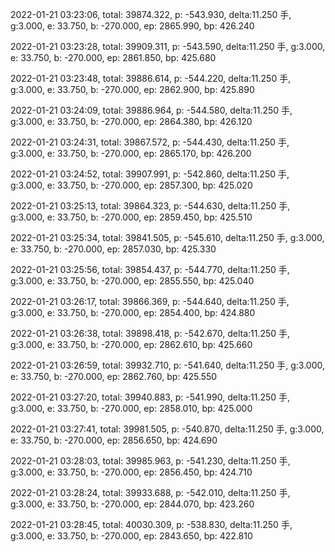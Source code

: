 2022-01-21 03:23:06, total: 39874.322, p: -543.930, delta:11.250 手, g:3.000, e: 33.750, b: -270.000, ep: 2865.990, bp: 426.240

2022-01-21 03:23:28, total: 39909.311, p: -543.590, delta:11.250 手, g:3.000, e: 33.750, b: -270.000, ep: 2861.850, bp: 425.680

2022-01-21 03:23:48, total: 39886.614, p: -544.220, delta:11.250 手, g:3.000, e: 33.750, b: -270.000, ep: 2862.900, bp: 425.890

2022-01-21 03:24:09, total: 39886.964, p: -544.580, delta:11.250 手, g:3.000, e: 33.750, b: -270.000, ep: 2864.380, bp: 426.120

2022-01-21 03:24:31, total: 39867.572, p: -544.430, delta:11.250 手, g:3.000, e: 33.750, b: -270.000, ep: 2865.170, bp: 426.200

2022-01-21 03:24:52, total: 39907.991, p: -542.860, delta:11.250 手, g:3.000, e: 33.750, b: -270.000, ep: 2857.300, bp: 425.020

2022-01-21 03:25:13, total: 39864.323, p: -544.630, delta:11.250 手, g:3.000, e: 33.750, b: -270.000, ep: 2859.450, bp: 425.510

2022-01-21 03:25:34, total: 39841.505, p: -545.610, delta:11.250 手, g:3.000, e: 33.750, b: -270.000, ep: 2857.030, bp: 425.330

2022-01-21 03:25:56, total: 39854.437, p: -544.770, delta:11.250 手, g:3.000, e: 33.750, b: -270.000, ep: 2855.550, bp: 425.040

2022-01-21 03:26:17, total: 39866.369, p: -544.640, delta:11.250 手, g:3.000, e: 33.750, b: -270.000, ep: 2854.400, bp: 424.880

2022-01-21 03:26:38, total: 39898.418, p: -542.670, delta:11.250 手, g:3.000, e: 33.750, b: -270.000, ep: 2862.610, bp: 425.660

2022-01-21 03:26:59, total: 39932.710, p: -541.640, delta:11.250 手, g:3.000, e: 33.750, b: -270.000, ep: 2862.760, bp: 425.550

2022-01-21 03:27:20, total: 39940.883, p: -541.990, delta:11.250 手, g:3.000, e: 33.750, b: -270.000, ep: 2858.010, bp: 425.000

2022-01-21 03:27:41, total: 39981.505, p: -540.870, delta:11.250 手, g:3.000, e: 33.750, b: -270.000, ep: 2856.650, bp: 424.690

2022-01-21 03:28:03, total: 39985.963, p: -541.230, delta:11.250 手, g:3.000, e: 33.750, b: -270.000, ep: 2856.450, bp: 424.710

2022-01-21 03:28:24, total: 39933.688, p: -542.010, delta:11.250 手, g:3.000, e: 33.750, b: -270.000, ep: 2844.070, bp: 423.260

2022-01-21 03:28:45, total: 40030.309, p: -538.830, delta:11.250 手, g:3.000, e: 33.750, b: -270.000, ep: 2843.650, bp: 422.810